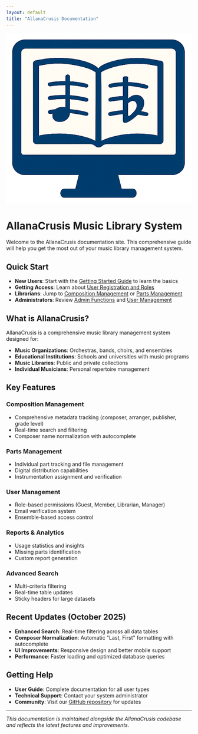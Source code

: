 ```yaml
---
layout: default
title: "AllanaCrusis Documentation"
---
```


![AllanaCrusis logo](images/images/logo.png)

# AllanaCrusis Music Library System

Welcome to the AllanaCrusis documentation site. This comprehensive guide will help you get the most out of your music library management system.

## Quick Start

- **New Users**: Start with the [Getting Started Guide](getting-started.html) to learn the basics
- **Getting Access**: Learn about [User Registration and Roles](getting-access.html)
- **Librarians**: Jump to [Composition Management](compositions.html) or [Parts Management](parts.html)
- **Administrators**: Review [Admin Functions](admin-guide.html) and [User Management](admin-guide.html#user-management)

## What is AllanaCrusis?

AllanaCrusis is a comprehensive music library management system designed for:

- **Music Organizations**: Orchestras, bands, choirs, and ensembles
- **Educational Institutions**: Schools and universities with music programs  
- **Music Libraries**: Public and private collections
- **Individual Musicians**: Personal repertoire management

## Key Features

### Composition Management
- Comprehensive metadata tracking (composer, arranger, publisher, grade level)
- Real-time search and filtering
- Composer name normalization with autocomplete

### Parts Management  
- Individual part tracking and file management
- Digital distribution capabilities
- Instrumentation assignment and verification

### User Management
- Role-based permissions (Guest, Member, Librarian, Manager)
- Email verification system
- Ensemble-based access control

### Reports & Analytics
- Usage statistics and insights
- Missing parts identification
- Custom report generation

### Advanced Search
- Multi-criteria filtering
- Real-time table updates
- Sticky headers for large datasets

## Recent Updates (October 2025)

- **Enhanced Search**: Real-time filtering across all data tables
- **Composer Normalization**: Automatic "Last, First" formatting with autocomplete
- **UI Improvements**: Responsive design and better mobile support
- **Performance**: Faster loading and optimized database queries

## Getting Help

- **User Guide**: Complete documentation for all user types
- **Technical Support**: Contact your system administrator
- **Community**: Visit our [GitHub repository](https://github.com/mymaestro/AllanaCrusis) for updates

---

*This documentation is maintained alongside the AllanaCrusis codebase and reflects the latest features and improvements.*